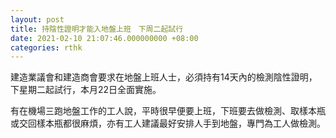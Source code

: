 ```yaml
---
layout: post
title: 持陰性證明才能入地盤上班　下周二起試行
date: 2021-02-10 21:07:46.000000000 +08:00
categories: rthk
---
```


建造業議會和建造商會要求在地盤上班人士，必須持有14天內的檢測陰性證明，下星期二起試行，本月22日全面實施。

有在機場三跑地盤工作的工人說，平時很早便要上班，下班要去做檢測、取樣本瓶或交回樣本瓶都很麻煩，亦有工人建議最好安排人手到地盤，專門為工人做檢測。
